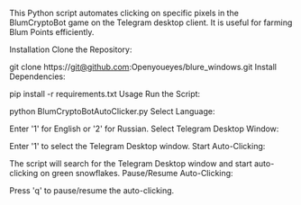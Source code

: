 This Python script automates clicking on specific pixels in the BlumCryptoBot game on the Telegram desktop client. It is useful for farming Blum Points efficiently.

Installation
Clone the Repository:

git clone https://git@github.com:Openyoueyes/blure_windows.git
Install Dependencies:

pip install -r requirements.txt
Usage
Run the Script:

python BlumCryptoBotAutoClicker.py
Select Language:

Enter '1' for English or '2' for Russian.
Select Telegram Desktop Window:

Enter '1' to select the Telegram Desktop window.
Start Auto-Clicking:

The script will search for the Telegram Desktop window and start auto-clicking on green snowflakes.
Pause/Resume Auto-Clicking:

Press 'q' to pause/resume the auto-clicking.
